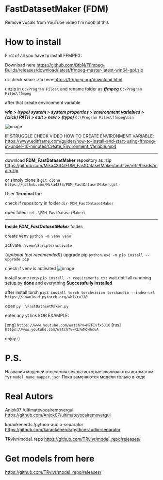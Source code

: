 # FastDatasetMaker (FDM)
Remove vocals from YouTube video
I'm noob at this

# How to install

First of all you have to install FFMPEG:

Download here 
https://github.com/BtbN/FFmpeg-Builds/releases/download/latest/ffmpeg-master-latest-win64-gpl.zip 

or check some .zip here
https://ffmpeg.org/download.html

unzip in ```C:\Program Files\``` and rename folder as **_ffmpeg_** ```C:\Program Files\ffmpeg```

after that create environment variable

**_win > (type) system > system properties > environment variables > (click) PATH > edit > new > (type)_** ```C:\Program Files\ffmpeg\bin```

![image](https://github.com/Mika4334/FDM_FastDatasetMaker/assets/44061554/665c0b1a-9a9c-46f4-b372-b1c9a095bd56)

IF STRUGGLE CHECK VIDEO HOW TO CREATE ENVIRONMENT VARIABLE: 
https://www.editframe.com/guides/how-to-install-and-start-using-ffmpeg-in-under-10-minutes/Create_Environment_Variable.mp4
___
download **FDM_FastDatasetMaker** repository as .zip https://github.com/Mika4334/FDM_FastDatasetMaker/archive/refs/heads/main.zip 

or simply clone it ```git clone https://github.com/Mika4334/FDM_FastDatasetMaker.git```

User **Terminal** for:

check if repository in folder ```dir FDM_FastDatasetMaker```

open foledr ```cd .\FDM_FastDatasetMaker\```
___
**Inside** **_FDM_FastDatasetMaker_** folder:

create venv ```python -m venv venv```

activate
 ```.\venv\Scripts\activate```

 {_optional (not recomended)_} upgrade pip ```python.exe -m pip install --upgrade pip```

check if venv is activated
![image](https://github.com/Mika4334/FDM_FastDatasetMaker/assets/44061554/1629db92-fee9-41cc-b928-d3b520f048a9)

install some reqs ```pip install -r requirements.txt```  wait until all runnning setup.py **done** and everything **Successfully installed**

after install torch ```pip3 install torch torchvision torchaudio --index-url https://download.pytorch.org/whl/cu118```



open ```py .\FastDatasetMaker.py```

enter any yt link FOR EXAMPLE: 

[eng]
 ```https://www.youtube.com/watch?v=M7FIvfx5J10```
[rus]
 ```https://www.youtube.com/watch?v=RL7wMoH6cvA```

enjoy :)

# P.S.
Названия моделей отсечения вокала которые скачиваются автоматом тут ```model_name_mapper.json```
Пока заменяются модели только в коде

# Real Autors 
Anjok07 /ultimatevocalremovergui
https://github.com/Anjok07/ultimatevocalremovergui

karaokenerds /python-audio-separator
https://github.com/karaokenerds/python-audio-separator

TRvlvr/model_repo
https://github.com/TRvlvr/model_repo/releases/

# Get models from here
https://github.com/TRvlvr/model_repo/releases/

